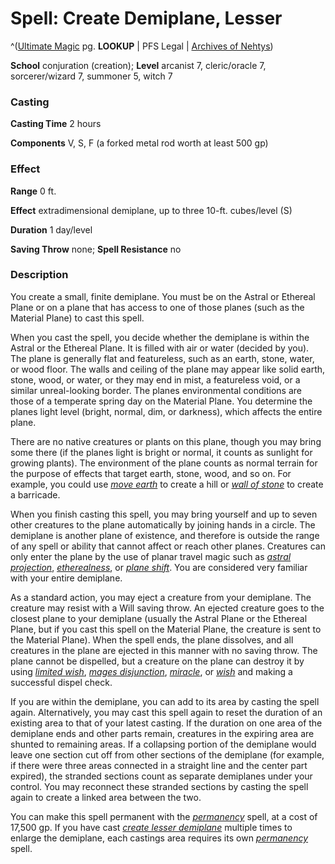 # Spell: Create Demiplane, Lesser

^([Ultimate Magic][ss-lesser-create-demiplane] pg. **LOOKUP** | PFS Legal | [Archives of Nehtys][sn-lesser-create-demiplane])

**School** conjuration (creation); **Level** arcanist 7, cleric/oracle 7, sorcerer/wizard 7, summoner 5, witch 7

### Casting

**Casting Time** 2 hours  

**Components** V, S, F (a forked metal rod worth at least 500 gp)

### Effect

**Range** 0 ft.  

**Effect** extradimensional demiplane, up to three 10-ft. cubes/level (S)  

**Duration** 1 day/level  

**Saving Throw** none; **Spell Resistance** no

### Description

You create a small, finite demiplane. You must be on the Astral or Ethereal Plane or on a plane that has access to one of those planes (such as the Material Plane) to cast this spell.  

When you cast the spell, you decide whether the demiplane is within the Astral or the Ethereal Plane. It is filled with air or water (decided by you). The plane is generally flat and featureless, such as an earth, stone, water, or wood floor. The walls and ceiling of the plane may appear like solid earth, stone, wood, or water, or they may end in mist, a featureless void, or a similar unreal-looking border. The planes environmental conditions are those of a temperate spring day on the Material Plane. You determine the planes light level (bright, normal, dim, or darkness), which affects the entire plane.  

There are no native creatures or plants on this plane, though you may bring some there (if the planes light is bright or normal, it counts as sunlight for growing plants). The environment of the plane counts as normal terrain for the purpose of effects that target earth, stone, wood, and so on. For example, you could use _[move earth]_ to create a hill or _[wall of stone]_ to create a barricade.  

When you finish casting this spell, you may bring yourself and up to seven other creatures to the plane automatically by joining hands in a circle. The demiplane is another plane of existence, and therefore is outside the range of any spell or ability that cannot affect or reach other planes. Creatures can only enter the plane by the use of planar travel magic such as _[astral projection]_, _[etherealness]_, or _[plane shift]_. You are considered very familiar with your entire demiplane.  

As a standard action, you may eject a creature from your demiplane. The creature may resist with a Will saving throw. An ejected creature goes to the closest plane to your demiplane (usually the Astral Plane or the Ethereal Plane, but if you cast this spell on the Material Plane, the creature is sent to the Material Plane). When the spell ends, the plane dissolves, and all creatures in the plane are ejected in this manner with no saving throw. The plane cannot be dispelled, but a creature on the plane can destroy it by using _[limited wish]_, _[mages disjunction]_, _[miracle]_, or _[wish]_ and making a successful dispel check.  

If you are within the demiplane, you can add to its area by casting the spell again. Alternatively, you may cast this spell again to reset the duration of an existing area to that of your latest casting. If the duration on one area of the demiplane ends and other parts remain, creatures in the expiring area are shunted to remaining areas. If a collapsing portion of the demiplane would leave one section cut off from other sections of the demiplane (for example, if there were three areas connected in a straight line and the center part expired), the stranded sections count as separate demiplanes under your control. You may reconnect these stranded sections by casting the spell again to create a linked area between the two.  

You can make this spell permanent with the _[permanency]_ spell, at a cost of 17,500 gp. If you have cast _[create lesser demiplane]_ multiple times to enlarge the demiplane, each castings area requires its own _[permanency]_ spell.

[ss-lesser-create-demiplane]: http://paizo.com/pathfinderRPG/v57
[sn-lesser-create-demiplane]: http://www.archivesofnethys.com/SpellDisplay.aspx?ItemName=Create%20Demiplane%2C%20Lesser
[wall of stone]: http://www.archivesofnethys.com/SpellDisplay.aspx?ItemName=wall%20of%20stone
[mages disjunction]: http://www.archivesofnethys.com/SpellDisplay.aspx?ItemName=mages%20disjunction
[miracle]: http://www.archivesofnethys.com/SpellDisplay.aspx?ItemName=miracle
[astral projection]: http://www.archivesofnethys.com/SpellDisplay.aspx?ItemName=astral%20projection
[etherealness]: http://www.archivesofnethys.com/SpellDisplay.aspx?ItemName=etherealness
[move earth]: http://www.archivesofnethys.com/SpellDisplay.aspx?ItemName=move%20earth
[create lesser demiplane]: http://www.archivesofnethys.com/SpellDisplay.aspx?ItemName=create%20lesser%20demiplane
[limited wish]: http://www.archivesofnethys.com/SpellDisplay.aspx?ItemName=limited%20wish
[permanency]: http://www.archivesofnethys.com/SpellDisplay.aspx?ItemName=permanency
[wish]: http://www.archivesofnethys.com/SpellDisplay.aspx?ItemName=wish
[plane shift]: http://www.archivesofnethys.com/SpellDisplay.aspx?ItemName=plane%20shift